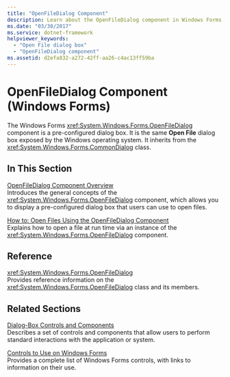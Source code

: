 ```yaml
---
title: "OpenFileDialog Component"
description: Learn about the OpenFileDialog component in Windows Forms, which is a pre-configured dialog box, via the links in this article.
ms.date: "03/30/2017"
ms.service: dotnet-framework
helpviewer_keywords: 
  - "Open File dialog box"
  - "OpenFileDialog component"
ms.assetid: d2efa832-a272-42ff-aa26-c4ac13ff59ba
---
```

# OpenFileDialog Component (Windows Forms)

The Windows Forms <xref:System.Windows.Forms.OpenFileDialog> component is a pre-configured dialog box. It is the same **Open File** dialog box exposed by the Windows operating system. It inherits from the <xref:System.Windows.Forms.CommonDialog> class.  
  
## In This Section  

[OpenFileDialog Component Overview](openfiledialog-component-overview-windows-forms.md)\
Introduces the general concepts of the <xref:System.Windows.Forms.OpenFileDialog> component, which allows you to display a pre-configured dialog box that users can use to open files.  
  
[How to: Open Files Using the OpenFileDialog Component](how-to-open-files-using-the-openfiledialog-component.md)\
Explains how to open a file at run time via an instance of the <xref:System.Windows.Forms.OpenFileDialog> component.  
  
## Reference  

<xref:System.Windows.Forms.OpenFileDialog>  
Provides reference information on the <xref:System.Windows.Forms.OpenFileDialog> class and its members.  
  
## Related Sections  

[Dialog-Box Controls and Components](dialog-box-controls-and-components-windows-forms.md)\
Describes a set of controls and components that allow users to perform standard interactions with the application or system.  
  
[Controls to Use on Windows Forms](controls-to-use-on-windows-forms.md)\
Provides a complete list of Windows Forms controls, with links to information on their use.
